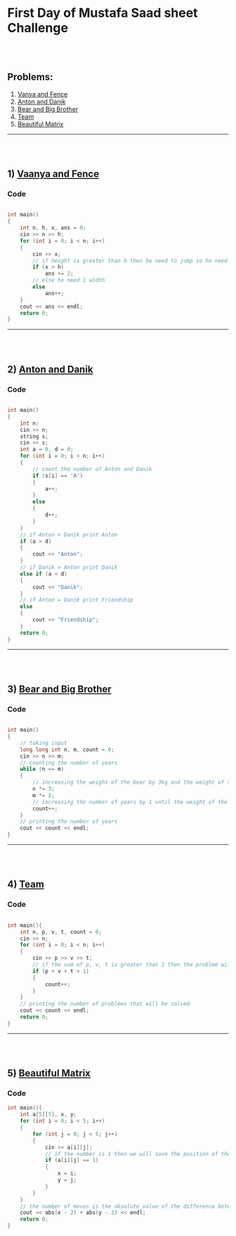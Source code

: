 # First Day of Mustafa Saad sheet Challenge

<br><br>

## Problems:

1. [Vanya and Fence](https://shorturl.ac/79p1y)
2. [Anton and Danik](https://shorturl.ac/79p20)
3. [Bear and Big Brother](https://shorturl.ac/79p22)
4. [Team](https://shorturl.ac/79p24)
5. [Beautiful Matrix](https://shorturl.ac/79p28)

<hr>

<br><br>

## 1)  [Vaanya and Fence](https://shorturl.ac/79p1y)

### Code


```cpp

int main()
{
    int n, h, x, ans = 0;
    cin >> n >> h;
    for (int i = 0; i < n; i++)
    {
        cin >> x;
        // if height is greater than h then he need to jump so he need 2 width
        if (x > h)
            ans += 2;
        // else he need 1 width
        else
            ans++;
    }
    cout << ans << endl;
    return 0;
}
```

<hr>

<br><br>

## 2)  [Anton and Danik](https://shorturl.ac/79p20)

### Code

```cpp

int main()
{
    int n;
    cin >> n;
    string s;
    cin >> s;
    int a = 0, d = 0;
    for (int i = 0; i < n; i++)
    {
        // count the number of Anton and Danik
        if (s[i] == 'A')
        {
            a++;
        }
        else
        {
            d++;
        }
    }
    // if Anton > Danik print Anton
    if (a > d)
    {
        cout << "Anton";
    }
    // if Danik > Anton print Danik
    else if (a < d)
    {
        cout << "Danik";
    }
    // if Anton = Danik print Friendship
    else
    {
        cout << "Friendship";
    }
    return 0;
}
```

<hr>

<br><br>

## 3)  [Bear and Big Brother](https://shorturl.ac/79p22)

### Code

```cpp

int main()
{
    // taking input
    long long int n, m, count = 0;
    cin >> n >> m;
    // counting the number of years
    while (n <= m)
    {
        // increasing the weight of the bear by 3kg and the weight of the brother by 2kg
        n *= 3;
        m *= 2;
        // increasing the number of years by 1 until the weight of the bear is greater than the weight of the brother
        count++;
    }
    // printing the number of years
    cout << count << endl;
}
```

<hr>

<br><br>

## 4)  [Team](https://shorturl.ac/79p24)

### Code

```cpp

int main(){
    int n, p, v, t, count = 0;
    cin >> n;
    for (int i = 0; i < n; i++)
    {
        cin >> p >> v >> t;
        // if the sum of p, v, t is greater than 1 then the problem will be solved
        if (p + v + t > 1)
        {
            count++;
        }
    }
    // printing the number of problems that will be solved
    cout << count << endl;
    return 0;
}

```

<hr>

<br><br>

## 5)  [Beautiful Matrix](https://shorturl.ac/79p28)

### Code

```cpp
int main(){
    int a[5][5], x, y;
    for (int i = 0; i < 5; i++)
    {
        for (int j = 0; j < 5; j++)
        {
            cin >> a[i][j];
            // if the number is 1 then we will save the position of the number
            if (a[i][j] == 1)
            {
                x = i;
                y = j;
            }
        }
    }
    // the number of moves is the absolute value of the difference between the position of the number and the center of the matrix
    cout << abs(x - 2) + abs(y - 2) << endl;
    return 0;
}


